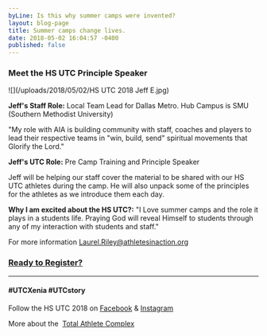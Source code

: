```yaml
---
byLine: Is this why summer camps were invented?
layout: blog-page
title: Summer camps change lives.
date: 2018-05-02 16:04:57 -0400
published: false
---
```

### Meet the HS UTC Principle Speaker

![](/uploads/2018/05/02/HS UTC 2018 Jeff E.jpg)

**Jeff's Staff Role:**  Local Team Lead for Dallas Metro. Hub Campus is SMU (Southern Methodist University)

"My role with AIA is building community with staff, coaches and players to lead their respective teams in "win, build, send" spiritual movements that Glorify the Lord."

**Jeff's UTC Role:**  Pre Camp Training and Principle Speaker

Jeff will be helping our staff cover the material to be shared with our HS UTC athletes during the camp.  He will also unpack some of the principles for the athletes as we introduce them each day.

**Why I am excited about the HS UTC?:**  "I Love summer camps and the role it plays in a students life. Praying God will reveal Himself to students through any of my interaction with students and staff."

For more information [Laurel.Riley@athletesinaction.org](mailto:laurel.riley@athletesinaction.org)

### [**Ready to Register?**]()

---

#### **#UTCXenia     #UTCstory**

Follow the HS UTC 2018 on  [Facebook](https://www.facebook.com/aiatotalathletecomplex/) & [Instagram](https://www.instagram.com/aia_sports_complex/)

More about the  [Total Athlete Complex](http://www.aiasportscomplex.com/)